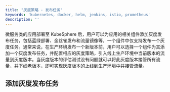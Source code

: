 ```yaml
---
title: "灰度策略 - 发布任务"
keywords: 'kubernetes, docker, helm, jenkins, istio, prometheus'
description: ''
---
```


微服务类的应用部署至 KubeSphere 后，用户可以为应用的相关组件添加灰度发布任务，包括蓝绿部署、金丝雀发布和流量镜像等，一个组件中仅支持发布一个灰度任务。通常来说，在生产环境发布一个新版本前，用户可以选择一个组件为其添加一个灰度发布任务，并配置相应的灰度策略，引入线上生产环境中当前版本的流量到灰度版本。当灰度版本的评估测试没有问题就可以将此灰度版本接管所有流量，并下线老版本，即可实现灰度版本的上线到生产环境中并接管流量。

## 添加灰度发布任务

